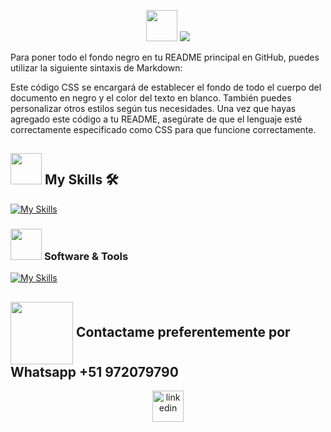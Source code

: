 <p align="center">
<picture><img src = "https://github.com/7oSkaaa/7oSkaaa/blob/main/Images/OS.gif?raw=true" width = 50px></picture>
<a href="#"><img src="https://readme-typing-svg.herokuapp.com?font=Time+New+Roman&color=%23000046&size=40&center=true&vCenter=true&width=600&height=43&lines=¡Bienvenido+a+mi+perfil!;¡Mi+nombre+es+Alfonso!;¡Sigan+viendo!"></a>
</p>

  Para poner todo el fondo negro en tu README principal en GitHub, puedes utilizar la siguiente sintaxis de Markdown:


Este código CSS se encargará de establecer el fondo de todo el cuerpo del documento en negro y el color del texto en blanco. También puedes personalizar otros estilos según tus necesidades. Una vez que hayas agregado este código a tu README, asegúrate de que el lenguaje esté correctamente especificado como CSS para que funcione correctamente.
<!-- <p  align="left">¡Hola! Soy Alfonso Rivera, un apasionado programador especializado en Asp .Net Framework y Asp.Net Core. Me encanta enfrentar nuevos desafíos cada día y buscar soluciones creativas para resolverlos. Si estás buscando un desarrollador comprometido y apasionado por su trabajo, ¡has llegado al lugar indicado! ¡Contáctame para trabajar juntos en tu próximo proyecto!.
</p>-->


	
## <picture> <img src = "https://github.com/7oSkaaa/7oSkaaa/blob/main/Images/Front_End.gif?raw=true" width = 50px>  </picture> My Skills 🛠️


[![My Skills](https://skillicons.dev/icons?i=html,css,js,bootstrap,jquery,tailwind,ts,react,nextjs,vite,cs,dotnet,postgres,mysql)](#)  

	
### <picture> <img src = "https://github.com/7oSkaaa/7oSkaaa/blob/main/Images/Software_Tools.gif?raw=true" width = 50px>  </picture> Software & Tools

[![My Skills](https://skillicons.dev/icons?i=debian,docker,git,github,kali,linux,npm,postman,powershell,windows,redhat,ubuntu,vim,neovim,visualstudio,vscode,vscodium)](#)  

## <picture align="center"> <img align="center" src="https://github.com/7oSkaaa/7oSkaaa/blob/main/Images/Connect-with-me.gif?raw=true" width="100px"> </picture> Contactame preferentemente por Whatsapp +51 972079790
<p align="center">
<a href="https://pe.linkedin.com/in/jhumklin-alfonso-rivera-quispe-286826270" target="blank"><img align="center" src="https://user-images.githubusercontent.com/88904952/234979284-68c11d7f-1acc-4f0c-ac78-044e1037d7b0.png" alt="linkedin" height="50" width="50" /></a>
	
</p>

